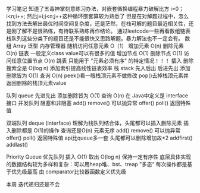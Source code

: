 学习笔记
知道了五毒神掌刻意练习办法，对嵌套循换编程暴力破解比方 i=0；i<n;i++; 然后j=i;j<n;j++这种循环嵌套算较为熟悉了
但是在对解题过程中，怎么找到方法去解出最优时间空间复杂度，还是茫然，在栈可解的题目最近相关性，还是刚了解不是很熟练，有待联系熟练再作结论。
通过leetcode一些再看数组链表栈队列这些分类下的题目还是不能很快又思路解题。暴力解法也不一定会有。
数组 Array 泛型 
内存管理器 随机访问任意元素 O（1）
增加元素 O(n)
删除元素 O(n)
链表 
一般定义class
value可以有很多的值
增加节点 O(1)
删除节点 O(1)
访问任意位置节点 O(n)
跳表 
只能用于 "元素必须有序" 的特定情况！！！
插入 删除 搜索全是 O(log n)
添加索引提高线性链表效率
栈 stack
先入后出 后进先出 添加删除皆为 O(1) 查询 O(n)
peek()看一眼栈顶元素不做修改
pop()去掉栈顶元素并返回删除的栈顶元素value

队列 queue
先进先出 添加删除皆为 O(1) 查询 O(n)
在 Java中定义是 interface 接口 
并发队列 阻塞和非阻塞
add() remove() 可以抛异常 offer() poll() 返回特殊值

双端队列 deque (interface)
理解为栈队列结合体，头尾都可以插入删除元素 
插入删除都是 O(1)的操作
查询还是O(n) 元素无序
add() remove() 可以抛异常 offer() poll() 返回特殊值
api比queue多一套 头尾都可以删除增加故*2
addfirst() addlast()


Priority Queue 优先队列
插入 O(1)  取出 O(log n)
保持一定有序性
底层具体实现的数据结构较为多样和复杂：可以用heap堆、bst、treap 
”多态“
每次操作都是基于优先级最高 由 comparator比较器函数定义优先级


本周 迭代递归还是不会


